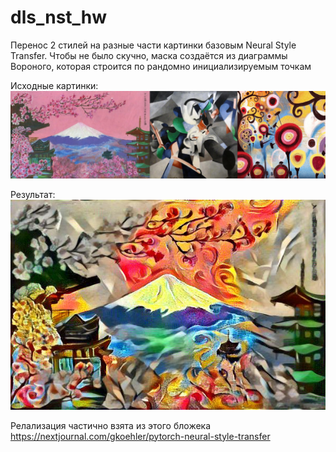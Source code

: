 # dls_nst_hw

Перенос 2 стилей на разные части картинки базовым Neural Style Transfer.
Чтобы не было скучно, маска создаётся из диаграммы Вороного, которая строится по рандомно инициализируемым точкам

Исходные картинки:
![img1](contents-and-style.jpg)

Результат:
![img2](example.jpg)

Релализация частично взята из этого бложека https://nextjournal.com/gkoehler/pytorch-neural-style-transfer
